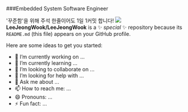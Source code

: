 
###Embedded System Software Engineer

'꾸준함'을 위해 주석 한줄이어도 1일 1커밋 합니다!
<a href="https://opgc.me/#/users/LeeJeongWook" target="_blank"><img src="https://api.opgc.me/githubs/users/LeeJeongWook/tag/?theme=basic" /></a>
**LeeJeongWook/LeeJeongWook** is a ✨ _special_ ✨ repository because its `README.md` (this file) appears on your GitHub profile.

Here are some ideas to get you started:

- 🔭 I’m currently working on ...
- 🌱 I’m currently learning ...
- 👯 I’m looking to collaborate on ...
- 🤔 I’m looking for help with ...
- 💬 Ask me about ...
- 📫 How to reach me: ...
- 😄 Pronouns: ...
- ⚡ Fun fact: ...
